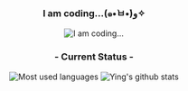 <h3 align="center"><strong>I am coding...(๑•̀ㅂ•́)و✧</strong></h3>

<p align="center"><img src="https://github.com/user-attachments/assets/3fe4902f-62c8-456c-8cae-58c33ff2acb1" alt="I am coding..." /></p>

<!-- ![bed23525d863428f968c60a1f4a40ba9](https://github.com/user-attachments/assets/3fe4902f-62c8-456c-8cae-58c33ff2acb1) -->

<h3 align="center">- Current Status -</h3>
<div align="center">
    <img src="https://github-readme-stats.vercel.app/api/top-langs/?username=yingzhan11&langs_count=8&layout=compact&hide_border=true&theme=rose" alt="Most used languages"/>
    <img src="https://github-readme-stats.vercel.app/api?username=yingzhan11&include_all_commits=true&show_icons=true&hide=issues&hide_border=true&line_height=24&theme=moltack" alt="Ying's github stats" />
</div>
<br>
